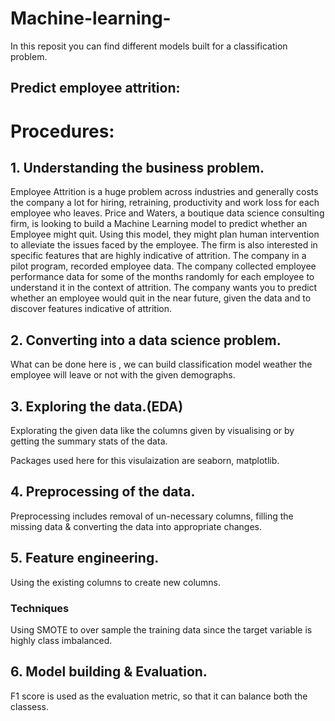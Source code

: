 # Machine-learning-
In this reposit you can find different models built for a classification problem.

## Predict employee attrition:

# Procedures: 

## 1. Understanding the business problem. 

Employee Attrition is a huge problem across industries and generally costs the company a lot for
hiring, retraining, productivity and work loss for each employee who leaves. Price and Waters, a
boutique data science consulting firm, is looking to build a Machine Learning model to predict
whether an Employee might quit. Using this model, they might plan human intervention to alleviate
the issues faced by the employee. The firm is also interested in specific features that are highly
indicative of attrition.
The company in a pilot program, recorded employee data. The company collected employee
performance data for some of the months randomly for each employee to understand it in the context of attrition.
The company wants you to predict whether an employee would quit in the near future, given the data and to discover features
indicative of attrition.


## 2. Converting into a data science problem. 

What can be done here is , we can build classification model weather the employee will leave or not with the given demographs.

## 3. Exploring the data.(EDA)

Explorating the given data like  the columns given by visualising or by getting the summary stats of the data.

Packages used here for this visulaization are seaborn, matplotlib. 

## 4. Preprocessing of the data. 

Preprocessing includes removal of un-necessary columns, filling the missing data & converting the data into appropriate changes.

## 5. Feature engineering. 

Using the existing columns to create new columns. 


### Techniques 

Using SMOTE to over sample the training data since the target variable is highly class imbalanced. 

## 6. Model building & Evaluation.

F1 score is used as the evaluation metric, so that it can balance both the classess. 
